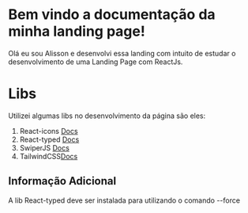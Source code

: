 # Bem vindo a documentação da minha landing page!

Olá eu sou Alisson e desenvolvi essa landing com intuito de estudar o desenvolvimento de uma Landing Page com ReactJs.
# Libs
Utilizei algumas libs no desenvolvimento da página são eles:

 1. React-icons [Docs](https://www.npmjs.com/package/react-icons)
 2. React-typed [Docs](https://www.npmjs.com/package/react-typed)
 4. SwiperJS [Docs](https://swiperjs.com/react)
 5. TailwindCSS[Docs](https://tailwindcss.com/docs/installation)

## Informação Adicional

A lib React-typed deve ser instalada para utilizando o comando --force
